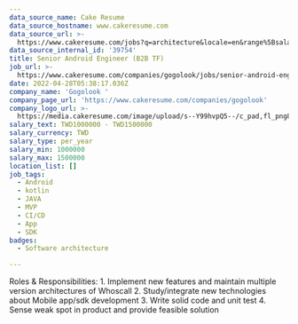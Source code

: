 ```yaml
---
data_source_name: Cake Resume
data_source_hostname: www.cakeresume.com
data_source_url: >-
  https://www.cakeresume.com/jobs?q=architecture&locale=en&range%5Bsalary_range%5D%5Bmin%5D=1000000&page=4
data_source_internal_id: '39754'
title: Senior Android Engineer (B2B TF)
job_url: >-
  https://www.cakeresume.com/companies/gogolook/jobs/senior-android-engineer-b2b-tf
date: 2022-04-28T05:38:17.036Z
company_name: 'Gogolook '
company_page_url: 'https://www.cakeresume.com/companies/gogolook'
company_logo_url: >-
  https://media.cakeresume.com/image/upload/s--Y99hvpQ5--/c_pad,fl_png8,h_200,w_200/v1618254473/gi3vnzovbkfiqffe6fu7.png
salary_text: TWD1000000 - TWD1500000
salary_currency: TWD
salary_type: per_year
salary_min: 1000000
salary_max: 1500000
location_list: []
job_tags:
  - Android
  - kotlin
  - JAVA
  - MVP
  - CI/CD
  - App
  - SDK
badges:
  - Software architecture

---
```


Roles & Responsibilities: 1. Implement new features and maintain multiple version architectures of Whoscall 2. Study/integrate new technologies about Mobile app/sdk development 3. Write solid code and unit test 4. Sense weak spot in product and provide feasible solution